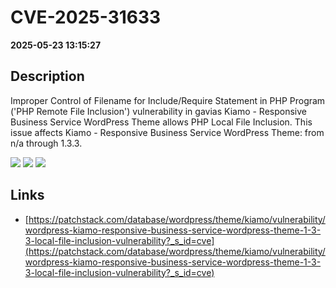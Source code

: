 # CVE-2025-31633

**2025-05-23 13:15:27**

## Description
Improper Control of Filename for Include/Require Statement in PHP Program ('PHP Remote File Inclusion') vulnerability in gavias Kiamo - Responsive Business Service WordPress Theme allows PHP Local File Inclusion. This issue affects Kiamo - Responsive Business Service WordPress Theme: from n/a through 1.3.3.

![](https://img.shields.io/static/v1?label=Score&message=8.1&color=red)
![](https://img.shields.io/static/v1?label=Severity&message=HIGH&color=red)
![](https://img.shields.io/static/v1?label=CWE&message=RFI&color=green)

## Links
- [https://patchstack.com/database/wordpress/theme/kiamo/vulnerability/wordpress-kiamo-responsive-business-service-wordpress-theme-1-3-3-local-file-inclusion-vulnerability?_s_id=cve](https://patchstack.com/database/wordpress/theme/kiamo/vulnerability/wordpress-kiamo-responsive-business-service-wordpress-theme-1-3-3-local-file-inclusion-vulnerability?_s_id=cve)
